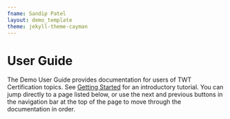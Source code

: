 ```yaml
---
fname: Sandip Patel
layout: demo_template
theme: jekyll-theme-cayman
---
```


# User Guide

The Demo User Guide provides documentation for users of TWT Certification topics. See [Getting Started](https://sandy-patel02.github.io/New-Product-Documentation/Page1.html) for an introductory tutorial. You can jump directly 
to a page listed below, or use the next and previous buttons in the navigation bar at the top of the page to move through the documentation in order.